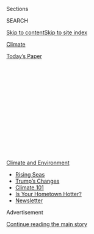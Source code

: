 <div id="app">

<div>

<div>

<div>

<div class="NYTAppHideMasthead css-1q2w90k e1suatyy0">

<div class="section css-ui9rw0 e1suatyy2">

<div class="css-eph4ug er09x8g0">

<div class="css-6n7j50">

</div>

<span class="css-1dv1kvn">Sections</span>

<div class="css-10488qs">

<span class="css-1dv1kvn">SEARCH</span>

</div>

[Skip to content](#site-content)[Skip to site
index](#site-index)

</div>

<div id="masthead-section-label" class="css-1wr3we4 eaxe0e00">

[Climate](https://www.nytimes3xbfgragh.onion/section/climate)

</div>

<div class="css-10698na e1huz5gh0">

</div>

</div>

<div id="masthead-bar-one" class="section hasLinks css-15hmgas e1csuq9d3">

<div class="css-uqyvli e1csuq9d0">

</div>

<div class="css-1uqjmks e1csuq9d1">

</div>

<div class="css-9e9ivx">

[](https://myaccount.nytimes3xbfgragh.onion/auth/login?response_type=cookie&client_id=vi)

</div>

<div class="css-1bvtpon e1csuq9d2">

[Today’s
Paper](https://www.nytimes3xbfgragh.onion/section/todayspaper)

</div>

</div>

</div>

</div>

<div data-aria-hidden="false">

<div id="site-content" data-role="main">

<div>

<div class="css-1aor85t" style="opacity:0.000000001;z-index:-1;visibility:hidden">

<div class="css-1hqnpie">

<div class="css-epjblv">

<span class="css-17xtcya">[Climate](/section/climate)</span><span class="css-x15j1o">|</span><span class="css-fwqvlz">Trump’s
Response to Virus Reflects a Long Disregard for
Science</span>

</div>

<div class="css-k008qs">

<div class="css-1iwv8en">

<span class="css-18z7m18"></span>

<div>

</div>

</div>

<span class="css-1n6z4y">https://nyti.ms/2VHM5CI</span>

<div class="css-1705lsu">

<div class="css-4xjgmj">

<div class="css-4skfbu" data-role="toolbar" data-aria-label="Social Media Share buttons, Save button, and Comments Panel with current comment count" data-testid="share-tools">

  - 
  - 
  - 
  - 
    
    <div class="css-6n7j50">
    
    </div>

  - 
  - 

</div>

</div>

</div>

</div>

</div>

</div>

<div id="NYT_TOP_BANNER_REGION" class="css-13pd83m">

<div>

<div id="styln-prism-menu-1591906231550" class="section interactive-content interactive-size-medium css-1edisqu">

<div class="css-17ih8de interactive-body">

<div id="scroll-container" class="css-1gj85ro">

[<span class="styln-title-wrap"><span class="css-1pje3qr">Climate
and</span><span class="css-1pje3qr">
Environment</span></span>](https://www.nytimes3xbfgragh.onion/section/climate?action=click&pgtype=Article&state=default&region=TOP_BANNER&context=storylines_menu)

  - [Rising
    Seas](https://www.nytimes3xbfgragh.onion/2020/07/30/climate/sea-level-inland-floods.html?action=click&pgtype=Article&state=default&region=TOP_BANNER&context=storylines_menu)
  - [Trump’s
    Changes](https://www.nytimes3xbfgragh.onion/interactive/2020/climate/trump-environment-rollbacks.html?action=click&pgtype=Article&state=default&region=TOP_BANNER&context=storylines_menu)
  - [Climate 101](https://www.nytimes3xbfgragh.onion/interactive/2020/04/19/climate/climate-crash-course-1.html?action=click&pgtype=Article&state=default&region=TOP_BANNER&context=storylines_menu)
  - [Is Your Hometown
    Hotter?](https://www.nytimes3xbfgragh.onion/interactive/2018/08/30/climate/how-much-hotter-is-your-hometown.html?action=click&pgtype=Article&state=default&region=TOP_BANNER&context=storylines_menu)
  - [Newsletter](https://www.nytimes3xbfgragh.onion/newsletters/climate-change?action=click&pgtype=Article&state=default&region=TOP_BANNER&context=storylines_menu)

</div>

</div>

</div>

</div>

</div>

<div id="top-wrapper" class="css-1sy8kpn">

<div id="top-slug" class="css-l9onyx">

Advertisement

</div>

[Continue reading the main
story](#after-top)

<div class="ad top-wrapper" style="text-align:center;height:100%;display:block;min-height:250px">

<div id="top" class="place-ad" data-position="top" data-size-key="top">

</div>

</div>

<div id="after-top">

</div>

</div>

<div>

<div id="sponsor-wrapper" class="css-1hyfx7x">

<div id="sponsor-slug" class="css-19vbshk">

Supported by

</div>

[Continue reading the main
story](#after-sponsor)

<div id="sponsor" class="ad sponsor-wrapper" style="text-align:center;height:100%;display:block">

</div>

<div id="after-sponsor">

</div>

</div>

<div class="css-186x18t">

News Analysis

</div>

<div class="css-1vkm6nb ehdk2mb0">

# Trump’s Response to Virus Reflects a Long Disregard for Science

</div>

The president’s Covid-19 response has extended the administration’s
longstanding practice of undermining scientific expertise for political
purposes.

<div class="css-79elbk" data-testid="photoviewer-wrapper">

<div class="css-z3e15g" data-testid="photoviewer-wrapper-hidden">

</div>

<div class="css-1a48zt4 ehw59r15" data-testid="photoviewer-children">

![<span class="css-16f3y1r e13ogyst0" data-aria-hidden="true">President
Trump arrived at the White House daily coronavirus briefing this
month.</span><span class="css-cnj6d5 e1z0qqy90" itemprop="copyrightHolder"><span class="css-1ly73wi e1tej78p0">Credit...</span><span><span>Al
Drago for The New York
Times</span></span></span>](https://static01.graylady3jvrrxbe.onion/images/2020/04/24/climate/24CLI-VIRUSSCIENCE1/24CLI-VIRUSSCIENCE1-articleLarge-v2.jpg?quality=75&auto=webp&disable=upscale)

</div>

</div>

<div class="css-18e8msd">

<div class="css-pdw9fk epjyd6m0">

<div class="css-1txwxcy ey68jwv0" data-aria-hidden="true">

[![Lisa
Friedman](https://static01.graylady3jvrrxbe.onion/images/2018/07/18/multimedia/author-lisa-friedman/author-lisa-friedman-thumbLarge.png
"Lisa Friedman")](https://www.nytimes3xbfgragh.onion/by/lisa-friedman)[![Brad
Plumer](https://static01.graylady3jvrrxbe.onion/images/2018/02/20/multimedia/author-brad-plumer/author-brad-plumer-thumbLarge.jpg
"Brad Plumer")](https://www.nytimes3xbfgragh.onion/by/brad-plumer)

</div>

<div class="css-1baulvz">

By [<span class="css-1baulvz" itemprop="name">Lisa
Friedman</span>](https://www.nytimes3xbfgragh.onion/by/lisa-friedman)
and [<span class="css-1baulvz last-byline" itemprop="name">Brad
Plumer</span>](https://www.nytimes3xbfgragh.onion/by/brad-plumer)

</div>

</div>

  - 
    
    <div class="css-ld3wwf e16638kd2">
    
    April 28,
    2020
    
    </div>

  - 
    
    <div class="css-4xjgmj">
    
    <div class="css-d8bdto" data-role="toolbar" data-aria-label="Social Media Share buttons, Save button, and Comments Panel with current comment count" data-testid="share-tools">
    
      - 
      - 
      - 
      - 
        
        <div class="css-6n7j50">
        
        </div>
    
      - 
      - 
    
    </div>
    
    </div>

</div>

</div>

<div class="section meteredContent css-1r7ky0e" name="articleBody" itemprop="articleBody">

<div class="css-1fanzo5 StoryBodyCompanionColumn">

<div class="css-53u6y8">

WASHINGTON — At a March visit with doctors and researchers at the
Centers for Disease Control and Prevention, the public health agency at
the heart of the fight against the coronavirus, President Trump [spoke
words of
praise](https://www.whitehouse.gov/briefings-statements/remarks-president-trump-tour-centers-disease-control-prevention-atlanta-ga/)
for the scientific acumen in the building — particularly his own.

“Every one of these doctors said, ‘How do you know so much about this?’
Maybe I have a natural ability,” Mr. Trump said.

It was a striking boast, even amid a grave health crisis in which Mr.
Trump has repeatedly contradicted medical experts in favor of his own
judgment. But a disregard for scientific advice has been a [defining
characteristic](https://www.nytimes3xbfgragh.onion/2019/12/28/climate/trump-administration-war-on-science.html)
of Mr. Trump’s administration.

As the nation confronts one of its worst public health disasters in
generations, a moment that demands a leader willing to marshal the full
might of the American scientific establishment, the White House is
occupied by a president whose administration, critics say, has
diminished the conclusions of scientists in formulating policy, who
personally harbors a suspicion of expert knowledge, and who often puts
his political instincts ahead of the facts.

</div>

</div>

<div class="css-1fanzo5 StoryBodyCompanionColumn">

<div class="css-53u6y8">

“Donald Trump is the most anti-science and anti-environment president
we’ve ever had,” said Douglas Brinkley, a presidential historian at
Rice University. The president’s actions, he said, have eroded one of
the United States’s most enviable assets: the government’s deep
scientific expertise, built over decades. “It’s extraordinarily crazy
and reckless,” he said.

Judd Deere, a White House spokesman, said in a statement that Mr.
Trump’s handling of the coronavirus outbreak “has put the full power
of the federal government to work to slow the spread, save lives, and
place this great country on a data-driven path to opening up again.”

Well before winning the presidency, Mr. Trump had publicly questioned
science by [expressing skepticism about
vaccines](https://www.nytimes3xbfgragh.onion/2020/03/09/health/trump-vaccines.html)
and [suggesting climate change was a
hoax](https://www.politifact.com/factchecks/2016/jun/03/hillary-clinton/yes-donald-trump-did-call-climate-change-chinese-h/)
fabricated by China.

Once in office, Mr. Trump’s administration quickly began work on one of
its most far-reaching policies — the systematic downplaying or ignoring
of science in order to weaken environmental health and global warming
regulations. Automakers, farmers and others had sought regulatory
relief, saying that more flexible rules would still ensure progress on
environmental protection while avoiding bureaucratic mandates. However,
in implementing the rollbacks, the administration has [marginalized key
scientists](https://www.nytimes3xbfgragh.onion/2018/06/09/climate/trump-administration-science.html),
disbanded expert advisory boards and
[suppressed](https://www.nytimes3xbfgragh.onion/2019/06/08/climate/rod-schoonover-testimony.html)
or
[altered](https://www.nytimes3xbfgragh.onion/2020/03/02/climate/goks-uncertainty-language-interior.html)
findings that make clear the dangers of pollution and global warming.

</div>

</div>

<div class="css-79elbk" data-testid="photoviewer-wrapper">

<div class="css-z3e15g" data-testid="photoviewer-wrapper-hidden">

</div>

<div class="css-1a48zt4 ehw59r15" data-testid="photoviewer-children">

![<span class="css-16f3y1r e13ogyst0" data-aria-hidden="true">Mr. Trump
at the Centers for Disease Control and Prevention in Atlanta in
March.</span><span class="css-cnj6d5 e1z0qqy90" itemprop="copyrightHolder"><span class="css-1ly73wi e1tej78p0">Credit...</span><span>T.J.
Kirkpatrick for The New York
Times</span></span>](https://static01.graylady3jvrrxbe.onion/images/2020/04/27/climate/27CLI-VIRUSSCIENCE5/27CLI-VIRUSSCIENCE5-articleLarge.jpg?quality=75&auto=webp&disable=upscale)

</div>

</div>

<div class="css-1fanzo5 StoryBodyCompanionColumn">

<div class="css-53u6y8">

More recently, as the coronavirus outbreak engulfed the nation, Mr.
Trump has repeatedly clashed with his own public health experts.

</div>

</div>

<div class="css-1fanzo5 StoryBodyCompanionColumn">

<div class="css-53u6y8">

He was [slow to
react](https://www.nytimes3xbfgragh.onion/2020/04/11/us/politics/coronavirus-trump-response.html?action=click&module=RelatedLinks&pgtype=Article)
to early internal warnings to take the outbreak more seriously and has
promoted the use of various drugs to fight the virus even as [scientists
said](https://www.nytimes3xbfgragh.onion/2020/04/21/health/nih-covid-19-treatment.html)
there was no proof they would be effective. On Thursday, he suggested
that [injecting
disinfectants](https://www.nytimes3xbfgragh.onion/2020/04/24/health/sunlight-coronavirus-trump.html)
might help defeat Covid-19, drawing global condemnation and
ridicule.

<div id="NYT_MAIN_CONTENT_1_REGION" class="css-9tf9ac">

<div>

<div id="styln-prism-guide-1593610178459" class="section interactive-content interactive-size-medium css-1ftcdic">

<div class="css-17ih8de interactive-body">

<div id="prism-freeform-block-37356" class="css-19mumt8" data-role="complementary" data-storyline="Climate and Environment" data-truncated="false" tabindex="0">

<div class="css-a8d9oz">

<div>

[](https://www.nytimes3xbfgragh.onion/section/climate?action=click&pgtype=Article&state=default&region=MAIN_CONTENT_1&context=storylines_keepup)

### Climate and Environment ›

#### Keep Up on the Latest Climate News

Updated July 30, 2020

Here’s what you need to know about the latest climate change news this
week:

  -   - [Floods
        in](https://www.nytimes3xbfgragh.onion/2020/07/30/climate/bangladesh-floods.html?action=click&pgtype=Article&state=default&region=MAIN_CONTENT_1&context=storylines_keepup)[Bangladesh](https://www.nytimes3xbfgragh.onion/2020/07/30/climate/bangladesh-floods.html?action=click&pgtype=Article&state=default&region=MAIN_CONTENT_1&context=storylines_keepup)
        are punishing the people least responsible for climate change.
      - As climate change raises sea levels, [storm surges and high
        tides](https://www.nytimes3xbfgragh.onion/2020/07/30/climate/sea-level-inland-floods.html?action=click&pgtype=Article&state=default&region=MAIN_CONTENT_1&context=storylines_keepup)
        are likely to push farther inland.
      - The E.P.A. inspector general plans to investigate whether a
        rollback of fuel efficiency standards [violated government
        rules](https://www.nytimes3xbfgragh.onion/2020/07/27/climate/trump-fuel-efficiency-rule.html?action=click&pgtype=Article&state=default&region=MAIN_CONTENT_1&context=storylines_keepup).

<div id="styln-survey-component-37356" class="styln-survey-component">

</div>

</div>

</div>

</div>

</div>

</div>

</div>

</div>

And last week Mr. Trump publicly [downplayed a
warning](https://www.cnn.com/2020/04/23/politics/fauci-testing-capacity-not-overly-confident/index.html)
by Dr. Anthony Fauci, the administration’s most visible medical expert,
that the United States still lacked adequate capacity to test for the
coronavirus. “I don’t agree with him on that, no,” Mr. Trump said. “I
think we’re doing a great job on testing.”

The president also suggested that the virus might be gone by the fall, a
line that [was immediately
countered](https://www.nytimes3xbfgragh.onion/2020/04/22/us/politics/trump-coronavirus-fall.html)
by Dr. Fauci, who said: “We will have coronavirus in the fall. I am
convinced of that.”

Historians and foreign policy experts said the administration’s
disregard for scientific expertise — combined with the nation’s broader
retreat from international trade agreements and cross-border defense
alliances like NATO — is diminishing the nation’s status on the world
stage. “America’s friends feel like they don’t even recognize us,” said
Kori Schake, director of foreign and defense policy studies at the
American Enterprise Institute, a conservative research organization.

Other critics noted that Mr. Trump’s decision to withdraw the United
States from the Paris Agreement, a 2015 pact among nations to combat
climate change, has left the world adrift on one of the biggest
challenges to face humanity. And now, amid a sweeping global pandemic,
Mr. Trump has said he will halt funding for the World Health
Organization.

Part of what elevated America after World War II, Dr. Schake said, was
that “we represented modernity in all its advantages,” whether by
creating a polio vaccine or landing a man on the moon. “It will be a
real struggle to restore the admiration for the United States that is
such an important part of our power in the world,” she said.

</div>

</div>

<div>

</div>

<div class="css-1fanzo5 StoryBodyCompanionColumn">

<div class="css-53u6y8">

The administration faces immense challenges in navigating the
coronavirus outbreak. Shutdowns nationwide have already pushed 26
million people into unemployment. But health experts [have converged on
a broad
agreement](https://www.nytimes3xbfgragh.onion/2020/04/06/upshot/coronavirus-four-benchmarks-reopening.html)
that sending people back to work too soon, before measures like a robust
testing system are in place, risks causing a surge of new infections,
deepening the crisis.

In many cases, the administration’s guidance broadly follows that
scientific understanding. But experts have also warned that Mr. Trump’s
[frequent exhortations to quickly reopen the
economy](https://www.nytimes3xbfgragh.onion/2020/04/12/us/when-lockdown-ending-coronavirus.html)
threaten to muddle a vital public health message at a precarious
time.

</div>

</div>

<div class="css-79elbk" data-testid="photoviewer-wrapper">

<div class="css-z3e15g" data-testid="photoviewer-wrapper-hidden">

</div>

<div class="css-1a48zt4 ehw59r15" data-testid="photoviewer-children">

<div class="css-1xdhyk6 erfvjey0">

<span class="css-1ly73wi e1tej78p0">Image</span>

<div class="css-zjzyr8">

<div data-testid="lazyimage-container" style="height:257.77777777777777px">

</div>

</div>

</div>

<span class="css-16f3y1r e13ogyst0" data-aria-hidden="true">“We will
have coronavirus in the fall,” Dr. Anthony Fauci said last week. “I am
convinced of that.”
</span><span class="css-cnj6d5 e1z0qqy90" itemprop="copyrightHolder"><span class="css-1ly73wi e1tej78p0">Credit...</span><span>Doug
Mills/The New York Times</span></span>

</div>

</div>

<div class="css-1fanzo5 StoryBodyCompanionColumn">

<div class="css-53u6y8">

“It’s precisely because we’re in this uncertain and perilous moment that
it’s all the more important to rely on the best scientific advice,” said
Lawrence Gostin, a professor of public health law at Georgetown
University.

Mr. Deere, the White House spokesman, said any suggestion that Mr. Trump
hasn’t consulted and relied upon health experts and scientific advisers
“is just false.” On Friday Mr. Trump announced a [phased
approach](https://twitter.com/whitehouse/status/1254904154977337345) to
reopening the economy that the White House said is “based on the advice
of public health experts.”

Past administrations have, to varying degrees, disregarded scientific
findings that conflicted with political or policy priorities. For
example, the Reagan administration was criticized by health experts for
being slow to respond to the AIDS crisis in the 1980s. And in 2011,
President Barack Obama’s top health official overruled Food and Drug
Administration scientists who had found that over-the-counter emergency
contraceptives were safe for minors.

</div>

</div>

<div class="css-1fanzo5 StoryBodyCompanionColumn">

<div class="css-53u6y8">

But within the Trump administration, the [attacks on
science](https://www.nytimes3xbfgragh.onion/2019/12/28/climate/trump-administration-war-on-science.html)
and expertise have been far more broad.

“Scientists tell them inconvenient things,” said Jerry Taylor, president
of the Niskanen Center, a centrist research organization, and former
climate change denialist who now advocates for the acceptance of climate
science. “Whether we’re talking about the E.P.A. or we’re talking about
climate change broadly speaking, or we’re talking about the coronavirus,
his administration is constantly engaged in magical thinking.”

Critics of the administration’s actions both on environmental matters
and the virus say that federal policy has been shaped to favor
short-term economic gain at the expense of public health.

With much of the nation sheltering at home from the coronavirus —
bringing commerce to a halt, sending unemployment skyrocketing and
causing turmoil in the financial markets — the motivations to restart
the economy are powerful. But Mr. Taylor of the Niskanen Center said
that some conservatives were incorrectly diagnosing the stay-at-home
orders as the main driver of the nation’s woes rather than the virus
itself.

Mr. Taylor likened it to the argument that government action to fight
climate change would be too costly in various ways — an argument that
overlooks the [significant
costs](https://www.nytimes3xbfgragh.onion/2018/11/19/climate/climate-disasters.html)
of inaction. “If we leave the underlying problem unattended,” he said,
“the economic cost will be far
greater.”

</div>

</div>

<div class="css-79elbk" data-testid="photoviewer-wrapper">

<div class="css-z3e15g" data-testid="photoviewer-wrapper-hidden">

</div>

<div class="css-1a48zt4 ehw59r15" data-testid="photoviewer-children">

<div class="css-1xdhyk6 erfvjey0">

<span class="css-1ly73wi e1tej78p0">Image</span>

<div class="css-zjzyr8">

<div data-testid="lazyimage-container" style="height:257.77777777777777px">

</div>

</div>

</div>

<span class="css-16f3y1r e13ogyst0" data-aria-hidden="true">Nearly 100
environmental regulations have been rolled back since President Trump
took
office.</span><span class="css-cnj6d5 e1z0qqy90" itemprop="copyrightHolder"><span class="css-1ly73wi e1tej78p0">Credit...</span><span>Victor
J. Blue for The New York Times</span></span>

</div>

</div>

<div class="css-1fanzo5 StoryBodyCompanionColumn">

<div class="css-53u6y8">

Meanwhile, the pandemic hasn’t slowed the administration’s environmental
rollbacks.

Over the past month the Environmental Protection Agency has issued
several deregulatory policies, including on [mercury
pollution](https://www.nytimes3xbfgragh.onion/2020/04/16/climate/epa-mercury-coal.html)
and [automobile
emissions](https://www.nytimes3xbfgragh.onion/2020/03/30/climate/trump-fuel-economy.html),
overruling advice from the agency’s own independent advisory board that
such findings [lacked scientific
rigor](https://yosemite.epa.gov/sab/sabproduct.nsf/MeetingCalBOARD/D87AC6491A9811C1852584CD006F3CC6?OpenDocument).
The E.P.A. also [refused to tighten air quality
standards](https://www.nytimes3xbfgragh.onion/2020/04/14/climate/coronavirus-soot-clean-air-regulations.html),
despite [preliminary
research](https://www.nytimes3xbfgragh.onion/2020/04/07/climate/air-pollution-coronavirus-covid.html)
suggesting that long-term exposure to dirty air could exacerbate the
risk of death from the coronavirus.

The administration has maintained that it can safeguard health and the
environment while loosening restrictions on industry. Andrea Woods, a
spokeswoman for the E.P.A., said, “We have never ignored the science in
making the very tough policy decisions required of the agency.”

</div>

</div>

<div>

</div>

<div class="css-1fanzo5 StoryBodyCompanionColumn">

<div class="css-53u6y8">

The parallels between the administration’s environmental rollbacks and
its coronavirus response are not exact. When it comes to the coronavirus
outbreak, there is still an important counterweight to many of Mr.
Trump’s impulses, most notably Dr. Fauci. Asked last week if he felt
that experts at the National Institutes of Health were unable to speak
their minds or oppose Mr. Trump, Dr. Fauci was unequivocal. “Absolutely
no,” he said.

That stands in contrast to the administration’s approach on issues like
climate change, where officials who have spoken out have found
themselves sidelined.

In July, Rod Schoonover, a State Department intelligence analyst,
[resigned in
protest](https://www.nytimes3xbfgragh.onion/2019/07/10/climate/rod-schoonover-resigns.html)
after the White House blocked his discussion of climate science in
Congressional testimony. In other instances, the administration has
[promoted climate denialists’
work](https://www.nytimes3xbfgragh.onion/2019/02/20/climate/climate-national-security-threat.html)
and [allowed them to insert misrepresentations of scientific
facts](https://www.nytimes3xbfgragh.onion/2020/03/02/climate/goks-uncertainty-language-interior.html)
into federal
documents.

</div>

</div>

<div class="css-79elbk" data-testid="photoviewer-wrapper">

<div class="css-z3e15g" data-testid="photoviewer-wrapper-hidden">

</div>

<div class="css-1a48zt4 ehw59r15" data-testid="photoviewer-children">

<div class="css-1xdhyk6 erfvjey0">

<span class="css-1ly73wi e1tej78p0">Image</span>

<div class="css-zjzyr8">

<div data-testid="lazyimage-container" style="height:257.77777777777777px">

</div>

</div>

</div>

<span class="css-16f3y1r e13ogyst0" data-aria-hidden="true">Dr. Nancy
Messonnier at a coronavirus briefing in
January.</span><span class="css-cnj6d5 e1z0qqy90" itemprop="copyrightHolder"><span class="css-1ly73wi e1tej78p0">Credit...</span><span>Shawn
Thew/EPA, via Shutterstock</span></span>

</div>

</div>

<div class="css-1fanzo5 StoryBodyCompanionColumn">

<div class="css-53u6y8">

Still, there have been some prominent staff shake-ups at health
agencies.

Before the pandemic began, the C.D.C. [had reduced its staff in
Beijing](https://www.reuters.com/article/us-health-coronavirus-china-cdc-exclusiv/exclusive-u-s-slashed-cdc-staff-inside-china-prior-to-coronavirus-outbreak-idUSKBN21C3N5)
from approximately 47 to 14 under the Trump administration, a move that
critics have said may have complicated its ability to confront the
outbreak earlier. An agency spokesman said it had been done to focus
more on “technical collaboration” with China, which requires fewer
people.

In February, Nancy Messonnier, a top C.D.C. official, was removed from
overseeing the agency’s coronavirus response. Dr. Messonnier [had
warned](https://www.nytimes3xbfgragh.onion/2020/03/07/us/politics/trump-coronavirus.html)
that Americans need to prepare for a “significant disruption” at a time
when Mr. Trump was insisting that the virus was “very well under control
in our country.”

</div>

</div>

<div class="css-1fanzo5 StoryBodyCompanionColumn">

<div class="css-53u6y8">

<div class="css-1q1hscp">

<div class="css-1xk4eoy">

<div id="CLIM">

</div>

</div>

</div>

Last week, Rick Bright [was
dismissed](https://www.nytimes3xbfgragh.onion/2020/04/22/us/politics/rick-bright-trump-hydroxychloroquine-coronavirus.html)
as the director of the Biomedical Advanced Research and Development
Authority, the agency involved in work on coronavirus treatments. Mr.
Bright said he had been removed after urging caution in expanding access
to hydroxychloroquine, the controversial treatment embraced by Mr.
Trump. He also said the administration had put “politics and cronyism
ahead of science.”

Mr. Trump has said he “never heard” of Dr. Bright. Mr. Deere, the White
House spokesman, accused critics of waging a campaign “to criticize this
president for discussing anything that might provide hope to the
American people.”

Sheila Kaplan contributed reporting

</div>

</div>

</div>

<div>

</div>

<div>

</div>

<div>

</div>

<div>

<div id="bottom-wrapper" class="css-1ede5it">

<div id="bottom-slug" class="css-l9onyx">

Advertisement

</div>

[Continue reading the main
story](#after-bottom)

<div id="bottom" class="ad bottom-wrapper" style="text-align:center;height:100%;display:block;min-height:90px">

</div>

<div id="after-bottom">

</div>

</div>

</div>

</div>

</div>

## Site Index

<div>

</div>

## Site Information Navigation

  - [© <span>2020</span> <span>The New York Times
    Company</span>](https://help.nytimes3xbfgragh.onion/hc/en-us/articles/115014792127-Copyright-notice)

<!-- end list -->

  - [NYTCo](https://www.nytco.com/)
  - [Contact
    Us](https://help.nytimes3xbfgragh.onion/hc/en-us/articles/115015385887-Contact-Us)
  - [Work with us](https://www.nytco.com/careers/)
  - [Advertise](https://nytmediakit.com/)
  - [T Brand Studio](http://www.tbrandstudio.com/)
  - [Your Ad
    Choices](https://www.nytimes3xbfgragh.onion/privacy/cookie-policy#how-do-i-manage-trackers)
  - [Privacy](https://www.nytimes3xbfgragh.onion/privacy)
  - [Terms of
    Service](https://help.nytimes3xbfgragh.onion/hc/en-us/articles/115014893428-Terms-of-service)
  - [Terms of
    Sale](https://help.nytimes3xbfgragh.onion/hc/en-us/articles/115014893968-Terms-of-sale)
  - [Site
    Map](https://spiderbites.nytimes3xbfgragh.onion)
  - [Help](https://help.nytimes3xbfgragh.onion/hc/en-us)
  - [Subscriptions](https://www.nytimes3xbfgragh.onion/subscription?campaignId=37WXW)

</div>

</div>

</div>

</div>
